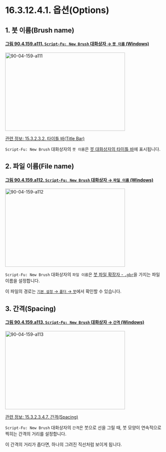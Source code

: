 # 16.3.12.4.1. 옵션(Options)

<a id="16-03-12-04-01-s1"></a>

## 1. 붓 이름(Brush name)

<a id="90-04-159-a111"></a>

#### [그림 90.4.159.a111. `Script-Fu: New Brush` 대화상자 → `붓 이름` (Windows)](./90-04-0159-script_fu_new_brush.md#90-04-159-a111)
<img width="384" height="251" alt="90-04-159-a111" src="https://github.com/user-attachments/assets/99f527b1-63ad-4d2a-94fd-13c144811c5b" />

[관련 정보: 15.3.2.3.2. 타이틀 바(Title Bar)](./15-03-02-03-02-title_bar.md)

`Script-Fu: New Brush` 대화상자의 `붓 이름`은 [붓 대화상자의 타이틀 바](./15-03-02-03-02-title_bar.md)에 표시됩니다.

<a id="16-03-12-04-01-s2"></a>

## 2. 파일 이름(File name)

<a id="90-04-159-a112"></a>

#### [그림 90.4.159.a112. `Script-Fu: New Brush` 대화상자 → `파일 이름` (Windows)](./90-04-0159-script_fu_new_brush.md#90-04-159-a112)
<img width="384" height="251" alt="90-04-159-a112" src="https://github.com/user-attachments/assets/b074e77e-b75e-4fee-ba09-d913d3bc0484" />

`Script-Fu: New Brush` 대화상자의 `파일 이름`은 [붓 파일 확장자 - `.gbr`](./19-glossaryx-gbr.md)을 가지는 파일 이름을 설정합니다.

이 파일의 경로는 [`기본 설정` → `폴더` → `붓`](./12-01-25-data-folders.md)에서 확인할 수 있습니다.

<a id="16-03-12-04-01-s3"></a>

## 3. 간격(Spacing)

<a id="90-04-159-a113"></a>

#### [그림 90.4.159.a113. `Script-Fu: New Brush` 대화상자 → `간격` (Windows)](./90-04-0159-script_fu_new_brush.md#90-04-159-a113)
<img width="384" height="251" alt="90-04-159-a113" src="https://github.com/user-attachments/assets/cf9a84c0-aa28-4036-9dc0-719d0bf8a5ca" />

[관련 정보: 15.3.2.3.4.7. 간격(Spacing)](./15-03-02-03-04-07-spacing.md)

`Script-Fu: New Brush` 대화상자의 `간격`은 붓으로 선을 그릴 때, 붓 모양이 연속적으로 찍히는 간격의 거리를 설정합니다.

이 간격의 거리가 좁다면, 하나의 그려진 직선처럼 보이게 됩니다.